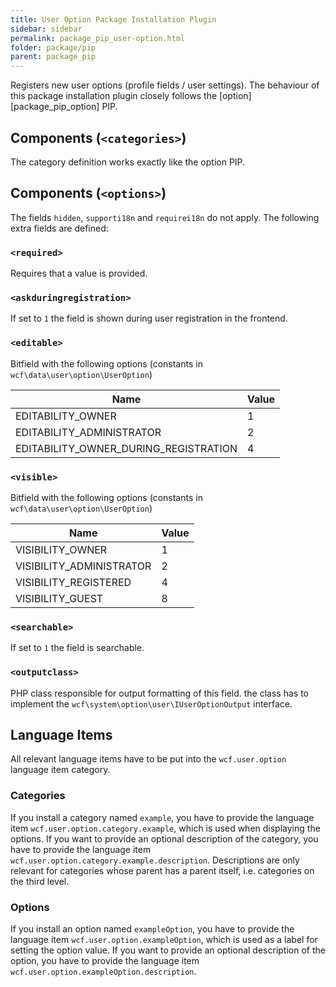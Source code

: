 ```yaml
---
title: User Option Package Installation Plugin
sidebar: sidebar
permalink: package_pip_user-option.html
folder: package/pip
parent: package_pip
---
```


Registers new user options (profile fields / user settings).
The behaviour of this package installation plugin closely follows the [option][package_pip_option] PIP.

## Components (`<categories>`)

The category definition works exactly like the option PIP.

## Components (`<options>`)

The fields `hidden`, `supporti18n` and `requirei18n` do not apply.
The following extra fields are defined:

### `<required>`

Requires that a value is provided.

### `<askduringregistration>`

If set to `1` the field is shown during user registration in the frontend.

### `<editable>`

Bitfield with the following options (constants in `wcf\data\user\option\UserOption`)

| Name                                     | Value |
| ---------------------------------------- | ----- |
| EDITABILITY_OWNER                        | 1     |
| EDITABILITY_ADMINISTRATOR                | 2     |
| EDITABILITY_OWNER_DURING_REGISTRATION    | 4     |

### `<visible>`

Bitfield with the following options (constants in `wcf\data\user\option\UserOption`)

| Name                     | Value |
| ------------------------ | ----- |
| VISIBILITY_OWNER         | 1     |
| VISIBILITY_ADMINISTRATOR | 2     |
| VISIBILITY_REGISTERED    | 4     |
| VISIBILITY_GUEST         | 8     |

### `<searchable>`

If set to `1` the field is searchable.

### `<outputclass>`

PHP class responsible for output formatting of this field.
the class has to implement the `wcf\system\option\user\IUserOptionOutput` interface.

## Language Items

All relevant language items have to be put into the `wcf.user.option` language item category.

### Categories

If you install a category named `example`, you have to provide the language item `wcf.user.option.category.example`, which is used when displaying the options.
If you want to provide an optional description of the category, you have to provide the language item `wcf.user.option.category.example.description`.
Descriptions are only relevant for categories whose parent has a parent itself, i.e. categories on the third level.

### Options

If you install an option named `exampleOption`, you have to provide the language item `wcf.user.option.exampleOption`, which is used as a label for setting the option value.
If you want to provide an optional description of the option, you have to provide the language item `wcf.user.option.exampleOption.description`.
